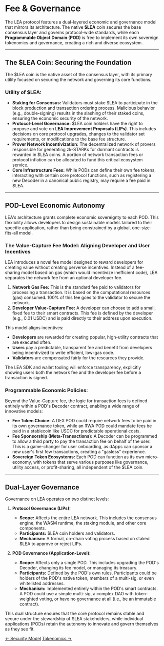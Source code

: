 # Fee & Governance

The LEA protocol features a dual-layered economic and governance model that mirrors its architecture. The native **$LEA** coin secures the base consensus layer and governs protocol-wide standards, while each **Programmable Object Domain (POD)** is free to implement its own sovereign tokenomics and governance, creating a rich and diverse ecosystem.

---

## The $LEA Coin: Securing the Foundation

The $LEA coin is the native asset of the consensus layer, with its primary utility focused on securing the network and governing its core functions.

### Utility of $LEA:
- **Staking for Consensus:** Validators must stake $LEA to participate in the block production and transaction ordering process. Malicious behavior (e.g., double-signing) results in the slashing of their staked coins, ensuring the economic security of the network.
- **Protocol-Level Governance:** $LEA coin holders have the right to propose and vote on **LEA Improvement Proposals (LIPs)**. This includes decisions on core protocol upgrades, changes to the validator set requirements, or modifications to the base fee structure.
- **Prover Network Incentivization:** The decentralized network of provers responsible for generating zk-STARKs for dormant contracts is rewarded in $LEA coins. A portion of network transaction fees or protocol inflation can be allocated to fund this critical ecosystem service.
- **Core Infrastructure Fees:** While PODs can define their own fee tokens, interacting with certain core protocol functions, such as registering a new Decoder in a canonical public registry, may require a fee paid in $LEA.

---

## POD-Level Economic Autonomy

LEA's architecture grants complete economic sovereignty to each POD. This flexibility allows developers to design sustainable models tailored to their specific application, rather than being constrained by a global, one-size-fits-all model.

### The Value-Capture Fee Model: Aligning Developer and User Incentives
LEA introduces a novel fee model designed to reward developers for creating value without creating perverse incentives. Instead of a fee-sharing model based on gas (which would incentivize inefficient code), LEA separates the network fee from an optional developer fee.

1.  **Network Gas Fee:** This is the standard fee paid to validators for processing a transaction. It is based on the computational resources (gas) consumed. 100% of this fee goes to the validator to secure the network.
2.  **Developer Value-Capture Fee:** A developer can choose to add a small, fixed fee to their smart contracts. This fee is defined by the developer (e.g., 0.01 USDC) and is paid directly to their address upon execution.

This model aligns incentives:
-   **Developers** are rewarded for creating popular, high-utility contracts that are executed often.
-   **Users** pay a predictable, transparent fee and benefit from developers being incentivized to write efficient, low-gas code.
-   **Validators** are compensated fairly for the resources they provide.

The LEA SDK and wallet tooling will enforce transparency, explicitly showing users both the network fee and the developer fee before a transaction is signed.

### Programmable Economic Policies:
Beyond the Value-Capture fee, the logic for transaction fees is defined entirely within a POD's Decoder contract, enabling a wide range of innovative models:
- **Fee Token Choice:** A DEX POD could require network fees to be paid in its own governance token, while an RWA POD could mandate fees be paid in a stablecoin like USDC for predictable operational costs.
- **Fee Sponsorship (Meta-Transactions):** A Decoder can be programmed to allow a third party to pay the transaction fee on behalf of the user. This is a game-changer for user onboarding, as dApps can sponsor a new user's first few transactions, creating a "gasless" experience.
- **Sovereign Token Ecosystems:** Each POD can function as its own micro-economy, with tokens that serve various purposes like governance, utility access, or profit-sharing, all independent of the $LEA coin.

---

## Dual-Layer Governance

Governance on LEA operates on two distinct levels:

1.  **Protocol Governance (LIPs):**
    - **Scope:** Affects the entire LEA network. This includes the consensus engine, the WASM runtime, the staking module, and other core components.
    - **Participants:** $LEA coin holders and validators.
    - **Mechanism:** A formal, on-chain voting process based on staked $LEA to approve or reject LIPs.

2.  **POD Governance (Application-Level):**
    - **Scope:** Affects only a single POD. This includes upgrading the POD's Decoder, changing its fee model, or managing its treasury.
    - **Participants:** Defined by the POD's own rules. Participants could be holders of the POD's native token, members of a multi-sig, or even whitelisted addresses.
    - **Mechanism:** Implemented entirely within the POD's smart contracts. A POD could use a simple multi-sig, a complex DAO with token-weighted voting, or have no governance at all (i.e., be an immutable contract).

This dual structure ensures that the core protocol remains stable and secure under the stewardship of $LEA stakeholders, while individual applications (PODs) retain the autonomy to innovate and govern themselves as they see fit.

<div class="nav-buttons">
  <a class="prev" href="/security_model/">← Security Model</a>
  <a class="next" href="/tokenomics/">Tokenomics →</a>
</div>